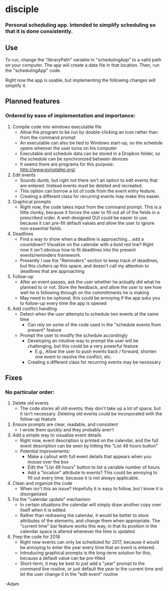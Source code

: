 # disciple
### Personal scheduling app.  Intended to simplify scheduling so that it is done consistently.

## Use

To run, change the "libraryPath" variable in "schedulingApp" to a valid path on your computer.  The app will create a data file in that location. Then, run the "schedulingApp" code.

Right now the app is usable, but implementing the following changes will simplify it.

## Planned features 
### Ordered by ease of implementation and importance:
1.  Compile code into windows executable file
    - Allow the program to be run by double-clicking an icon rather than from the command prompt
    - An executable can also be tied to Windows start-up, so the schedule opens whenver the user turns on his computer
    - Executable and schedule data can be stored in a Dropbox folder, so the schedule can be synchronized between devices
    - It seems there are programs for this purpose: http://www.pyinstaller.org/
2. Edit events
    - Sounds dumb, but right not there isn't an option to edit events that are entered.  Instead events must be deleted and recreated.
    - This option can borrow a lot of code from the event entry feature.
    - Creating a different class for recurring events may make this easier.   
3. Graphical prompts
    - Right now, the code takes input from the command prompt.  This is a little clunky, because it forces the user to fill out all of the fields in a prescribed order.  A well-designed GUI could be easier to use, because it can pre-fill default values and allow the user to ignore non-essential fields.
4. Deadlines
    - Find a way to show when a deadline is approaching... add a countdown?  Visualize on the calendar with a bold red line?  Right now it isn't obvious how to fit deadlines into the present events/reminders framework.
    - Presently I use the "Reminders" section to keep track of deadlines, but this clutters up this space, and doesn't call my attention to deadlines that are approaching
5. Follow-up
    - After an event passes, ask the user whether he actually did what he planned to or not.  Store the feedback, and allow the user to see how well he is following through on the committments he is making
    - May need to be optional; this could be annoying if the app asks you to follow-up every time the app is opened
6. Add conflict handling
    - Detect when the user attempts to schedule two events at the same time
      - Can rely on some of the code used in the "schedule events from present" feature
    - Prompt the user to modify the schedule accordingly
      - Developing an intuitive way to prompt the user will be challenging, but this could be a very powerful feature
        - E.g., Allow the user to push events back / forward, shorten one event to resolve the conflict, etc.
      - Creating a different class for recurring events may be necessary
    


## Fixes 
### No particular order:
1. Delete old events
    - The code stores all old events; they don't take up a lot of space, but it isn't necessary.  Deleting old events could be incorporated with the follow-up feature
2.  Ensure prompts are clear, readable, and consistent
    - I wrote them quickly and they probably aren't
3.  Add a simple way to visualize event details
    - Right now, event description is printed on the calendar, and the full event description can be seen by hitting the "List 48 hours button"
    - Potential improvements:
      - Make a callout with full event details that appears when you mouse over the box
      - Edit the "List 48 hours" button to list a variable number of hours
      - Add a "location" attribute to events?  This could be annoying to fill out every time, because it is not always applicable.
4.  Clean and organize the code
    - When isn't this an issue?  Hopefully it is easy to follow, but I know it is disorganized
5.  Fix the "calendar update" mechanism
    - In certain situations the calendar will simply draw another copy over itself when it is edited. 
    - Rather than redrawing the calendar, it would be better to store attributes of the elements, and change them when appropriate.  The "current time" bar feature works this way, in that its position in the calendar space is altered whenever the time is updated
6. Prep the code for 2018
    - Right now events can only be scheduled for 2017, because it would be annoying to enter the year every time that an event is entered.  
    - Introducing graphical prompts is the long-term solution for this, because a default value can be pre-filled 
    - Short-term, it may be best to just add a "year" prompt to the command line routine, or just default the year to the current time and let the user change it in the "edit event" routine


-Adam
